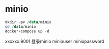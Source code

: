 # minio

```powershell
mkdir -pv /data/minio
cd /data/minio
docker-compose up -d
```

xxxxxx:9001 登录minio
miniouser
miniopassword